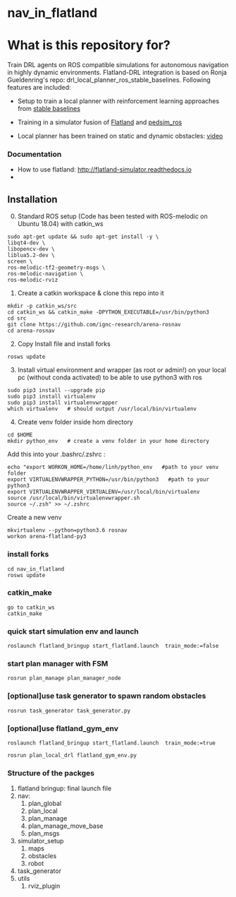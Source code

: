# nav_in_flatland

# What is this repository for?
Train DRL agents on ROS compatible simulations for autonomous navigation in highly dynamic environments. Flatland-DRL integration is based on Ronja Gueldenring's repo: drl_local_planner_ros_stable_baselines. Following features are included:

* Setup to train a local planner with reinforcement learning approaches from [stable baselines](https://github.com/hill-a/stable-baselines)

* Training in a simulator fusion of [Flatland](https://github.com/avidbots/flatland) and [pedsim_ros](https://github.com/srl-freiburg/pedsim_ros)

* Local planner has been trained on static and dynamic obstacles: [video](https://www.youtube.com/watch?v=nHvpO0hVnAg)

### Documentation ###
* How to use flatland: http://flatland-simulator.readthedocs.io
* 


## Installation
0. Standard ROS setup (Code has been tested with ROS-melodic on Ubuntu 18.04) with catkin_ws
```
sudo apt-get update && sudo apt-get install -y \
libqt4-dev \
libopencv-dev \
liblua5.2-dev \
screen \
ros-melodic-tf2-geometry-msgs \
ros-melodic-navigation \
ros-melodic-rviz 
```

1. Create a catkin workspace & clone this repo into it
````
mkdir -p catkin_ws/src
cd catkin_ws && catkin_make -DPYTHON_EXECUTABLE=/usr/bin/python3
cd src
git clone https://github.com/ignc-research/arena-rosnav
cd arena-rosnav
````

2. Copy Install file and install forks
````
rosws update
```` 

3. Install virtual environment and wrapper (as root or admin!) on your local pc (without conda activated) to be able to use python3 with ros
```
sudo pip3 install --upgrade pip
sudo pip3 install virtualenv
sudo pip3 install virtualenvwrapper
which virtualenv   # should output /usr/local/bin/virtualenv  
```

      
4. Create venv folder inside hom directory
```
cd $HOME
mkdir python_env   # create a venv folder in your home directory 
```

Add this into your .bashrc/.zshrc :
```
echo "export WORKON_HOME=/home/linh/python_env   #path to your venv folder
export VIRTUALENVWRAPPER_PYTHON=/usr/bin/python3   #path to your python3 
export VIRTUALENVWRAPPER_VIRTUALENV=/usr/local/bin/virtualenv
source /usr/local/bin/virtualenvwrapper.sh
source ~/.zsh" >> ~/.zshrc
```
Create a new venv
```
mkvirtualenv --python=python3.6 rosnav
workon arena-flatland-py3
```


### install forks
````
cd nav_in_flatland
rosws update
````

### catkin_make
````
go to catkin_ws
catkin_make
````

### quick start simulation env and launch
````
roslaunch flatland_bringup start_flatland.launch  train_mode:=false
````


###  start plan manager with FSM
````
rosrun plan_manage plan_manager_node
````

### [optional]use task generator to spawn random obstacles
````
rosrun task_generator task_generator.py 
````

### [optional]use flatland_gym_env
````
roslaunch flatland_bringup start_flatland.launch  train_mode:=true

rosrun plan_local_drl flatland_gym_env.py

````


### Structure of the packges
1. flatland bringup: final launch file
2. nav: 
   1. plan_global
   2. plan_local
   3. plan_manage
   4. plan_manage_move_base
   5. plan_msgs
3. simulator_setup
   1. maps
   2. obstacles
   3. robot
4. task_generator
5. utils
   1. rviz_plugin

